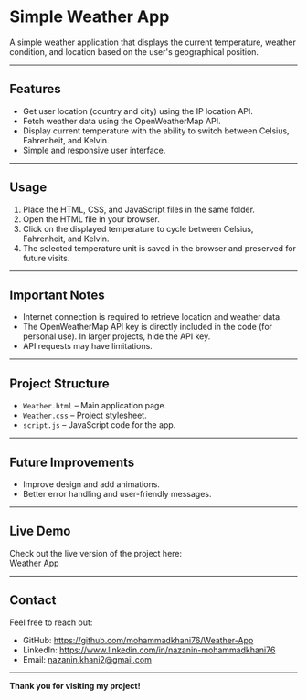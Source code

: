 # Simple Weather App

A simple weather application that displays the current temperature, weather condition, and location based on the user's geographical position.

---

## Features
- Get user location (country and city) using the IP location API.
- Fetch weather data using the OpenWeatherMap API.
- Display current temperature with the ability to switch between Celsius, Fahrenheit, and Kelvin.
- Simple and responsive user interface.

---

## Usage
1. Place the HTML, CSS, and JavaScript files in the same folder.
2. Open the HTML file in your browser.
3. Click on the displayed temperature to cycle between Celsius, Fahrenheit, and Kelvin.
4. The selected temperature unit is saved in the browser and preserved for future visits.

---

## Important Notes
- Internet connection is required to retrieve location and weather data.
- The OpenWeatherMap API key is directly included in the code (for personal use). In larger projects, hide the API key.
- API requests may have limitations.

---

## Project Structure
- `Weather.html` – Main application page.
- `Weather.css` – Project stylesheet.
- `script.js` – JavaScript code for the app.

---

## Future Improvements
- Improve design and add animations.
- Better error handling and user-friendly messages.

---
## Live Demo

Check out the live version of the project here:  
[Weather App](https://weather-app-pied-zeta-68.vercel.app/)

---

## Contact

Feel free to reach out:

- GitHub: https://github.com/mohammadkhani76/Weather-App
- LinkedIn: https://www.linkedin.com/in/nazanin-mohammadkhani76
- Email: nazanin.khani2@gmail.com

---

**Thank you for visiting my project!**
